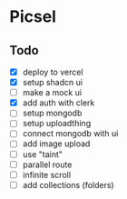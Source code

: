 # Picsel

## Todo

- [x] deploy to vercel
- [x] setup shadcn ui
- [ ] make a mock ui
- [x] add auth with clerk
- [ ] setup mongodb
- [ ] setup uploadthing
- [ ] connect mongodb with ui
- [ ] add image upload
- [ ] use "taint"
- [ ] parallel route
- [ ] infinite scroll
- [ ] add collections (folders)